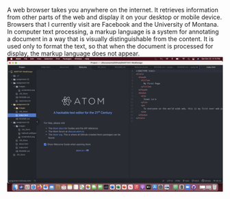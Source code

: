 A web browser takes you anywhere on the internet. It retrieves information from other parts of the web and display it on your desktop or mobile device. Browsers that I currently visit are Facebook and the University of Montana.
In computer text processing, a markup language is a system for annotating a document in a way that is visually distinguishable from the content. It is used only to format the text, so that when the document is processed for display, the markup language does not appear.
<img src="assignment-04/images/screenshot.png" />
